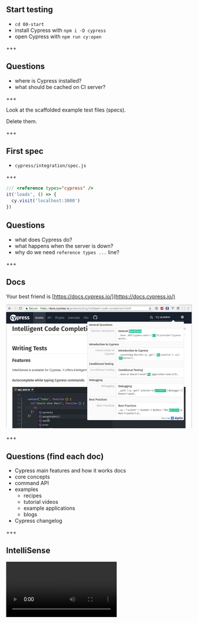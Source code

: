 ## Start testing

- `cd 00-start`
- install Cypress with `npm i -D cypress`
- open Cypress with `npm run cy:open`

+++

## Questions

- where is Cypress installed?
- what should be cached on CI server?

+++

Look at the scaffolded example test files (specs).

Delete them.

+++

## First spec

- `cypress/integration/spec.js`

+++

```javascript
/// <reference types="cypress" />
it('loads', () => {
  cy.visit('localhost:3000')
})
```

## Questions

- what does Cypress do?
- what happens when the server is down?
- why do we need `reference types ...` line?

+++

## Docs

Your best friend is [https://docs.cypress.io/](https://docs.cypress.io/)

![Doc search](todomvc/img/docs-search.png)

+++

## Questions (find each doc)

- Cypress main features and how it works docs
- core concepts
- command API
- examples
  - recipes
  - tutorial videos
  - example applications
  - blogs
- Cypress changelog

+++

## IntelliSense

![IntelliSense in VSCode](https://docs.cypress.io/img/snippets/intellisense-setup.a748a413.mp4)
